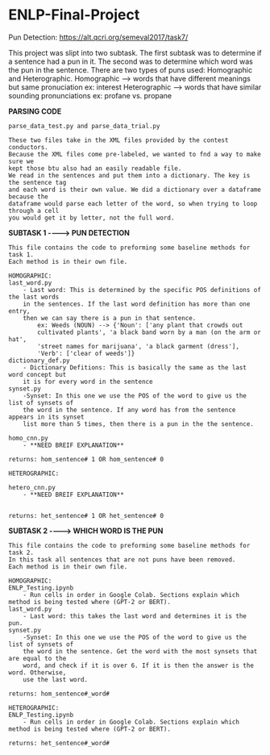# ENLP-Final-Project
Pun Detection: https://alt.qcri.org/semeval2017/task7/

This project was slipt into two subtask. The first subtask was to determine if a sentence had a pun in it. The second was to determine which word was the pun in the sentence. 
There are two types of puns used: Homographic and Heterographic. 
Homographic --> words that have different meanings but same pronuciation 
	ex: interest
Heterographic --> words that have similar sounding pronunciations
	ex: profane vs. propane

**PARSING CODE**

	parse_data_test.py and parse_data_trial.py
	
	These two files take in the XML files provided by the contest conductors. 
	Because the XML files come pre-labeled, we wanted to fnd a way to make sure we 
	kept those btu also had an easily readable file. 
	We read in the sentences and put them into a dictionary. The key is the sentence tag
	and each word is their own value. We did a dictionary over a dataframe because the 
	dataframe would parse each letter of the word, so when trying to loop through a cell
	you would get it by letter, not the full word. 
	
**SUBTASK 1 ----> PUN DETECTION**
	
	This file contains the code to preforming some baseline methods for task 1.
	Each method is in their own file. 
	
	HOMOGRAPHIC:
	last_word.py
		- Last word: This is determined by the specific POS definitions of the last words 
		in the sentences. If the last word definition has more than one entry, 
		then we can say there is a pun in that sentence. 
			ex: Weeds (NOUN) --> {'Noun': ['any plant that crowds out 
			cultivated plants', 'a black band worn by a man (on the arm or hat', 
			'street names for marijuana', 'a black garment (dress'], 
			'Verb': ['clear of weeds']} 
	dictionary_def.py
		- Dictionary Defitions: This is basically the same as the last word concept but
		it is for every word in the sentence
	synset.py
		-Synset: In this one we use the POS of the word to give us the list of synsets of 
		the word in the sentence. If any word has from the sentence appears in its synset 
		list more than 5 times, then there is a pun in the the sentence. 
		
	homo_cnn.py
		- **NEED BREIF EXPLANATION**
		
	returns: hom_sentence# 1 OR hom_sentence# 0
	
	HETEROGRAPHIC:
	
	hetero_cnn.py
		- **NEED BREIF EXPLANATION**
	
	
	returns: het_sentence# 1 OR het_sentence# 0
	
		
**SUBTASK 2 ----> WHICH WORD IS THE PUN**
	
	This file contains the code to preforming some baseline methods for task 2. 
	In this task all sentences that are not puns have been removed.
	Each method is in their own file. 
	
	HOMOGRAPHIC:
	ENLP_Testing.ipynb
		- Run cells in order in Google Colab. Sections explain which method is being tested where (GPT-2 or BERT).
	last_word.py
		- Last word: this takes the last word and determines it is the pun. 
	synset.py
		-Synset: In this one we use the POS of the word to give us the list of synsets of 
		the word in the sentence. Get the word with the most synsets that are equal to the
		word, and check if it is over 6. If it is then the answer is the word. Otherwise, 
		use the last word. 
	
	returns: hom_sentence#_word#
	
	HETEROGRAPHIC:
	ENLP_Testing.ipynb
		- Run cells in order in Google Colab. Sections explain which method is being tested where (GPT-2 or BERT).

	returns: het_sentence#_word#

